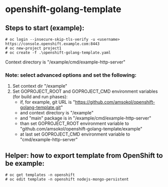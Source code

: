 # openshift-golang-template

## Steps to start (example):
```
# oc login --insecure-skip-tls-verify -u <username> https://console.openshift.example.com:8443
# oc new-project project1
# oc create -f .\openshift-golang-template.yaml
```
Context directory is "/example/cmd/example-http-server"

### Note: select advanced options and set the following:
1. Set context dir "/example"
2. Set GOPROJECT_ROOT and GOPROJECT_CMD environment variables (for build and run phases):
    * if, for example, git URL is "https://github.com/amsokol/openshift-golang-template.git"
    * and context directory is "/example"
    * and "main" package is in "/example/cmd/example-http-server"
    * than set GOPROJECT_ROOT environment variable to "github.com/amsokol/openshift-golang-template/example"
    * at last set GOPROJECT_CMD environment variable to "cmd/example-http-server"

## Helper: how to export template from OpenShift to be example:
```
# oc get templates -n openshift
# oc edit template -n openshift nodejs-mongo-persistent
```
